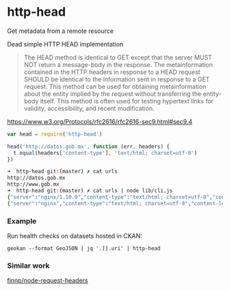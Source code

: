 # http-head

Get metadata from a remote resource

Dead simple HTTP HEAD implementation

> The HEAD method is identical to GET except that the server MUST NOT return a message-body in the response. The metainformation contained in the HTTP headers in response to a HEAD request SHOULD be identical to the information sent in response to a GET request. This method can be used for obtaining metainformation about the entity implied by the request without transferring the entity-body itself. This method is often used for testing hypertext links for validity, accessibility, and recent modification.

https://www.w3.org/Protocols/rfc2616/rfc2616-sec9.html#sec9.4

```js
var head = require('http-head')

head('http://datos.gob.mx', function (err, headers) {
  t.equal(headers['content-type'], 'text/html; charset=utf-8')
})
```

```bash
➜  http-head git:(master) ✗ cat urls
http://datos.gob.mx
http://www.gob.mx
➜  http-head git:(master) ✗ cat urls | node lib/cli.js
{"server":"nginx/1.10.0","content-type":"text/html; charset=utf-8","content-length":"1819","x-powered-by":"Express","access-control-allow-origin":"*","access-control-allow-methods":"GET, PUT, POST, DELETE, OPTIONS","access-control-allow-headers":"Content-Type, Authorization, Content-Lenght, X-Requested-With","etag":"W/\"71b-+r94FKa09HvHd5PwyOXClA\"","date":"Sun, 18 Sep 2016 06:15:34 GMT","connection":"close","uri":"http://datos.gob.mx"}
{"server":"nginx","content-type":"text/html; charset=utf-8","content-length":"41820","x-frame-options":"SAMEORIGIN","x-xss-protection":"1; mode=block","x-content-type-options":"nosniff","etag":"W/\"c907c36d834ba2e71904200c4bebe10d\"","x-request-id":"6a657438-8f23-46b6-98e1-43f97523ee23","x-runtime":"0.068240","cache-control":"private, must-revalidate, max-age=0","date":"Sun, 18 Sep 2016 06:15:35 GMT","connection":"close","uri":"http://www.gob.mx"}
```

### Example

Run health checks on datasets hosted in CKAN:

```
geokan --format GeoJSON | jq '.[].uri' | http-head
```

### Similar work

[finnp/node-request-headers](https://github.com/finnp/node-request-headers)
